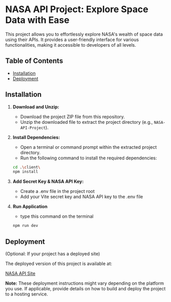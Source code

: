 # NASA API Project: Explore Space Data with Ease

This project allows you to effortlessly explore NASA's wealth of space data using their APIs. It provides a user-friendly interface for various functionalities, making it accessible to developers of all levels.

## Table of Contents

* [Installation](#installation)
* [Deployment](#deployment)

## Installation

1. **Download and Unzip:**
   - Download the project ZIP file from this repository.
   - Unzip the downloaded file to extract the project directory (e.g., `NASA-API-Project`).

2. **Install Dependencies:**
   - Open a terminal or command prompt within the extracted project directory.
   - Run the following command to install the required dependencies:

   ```bash
   cd .\client\
   npm install

3. **Add Secret Key & NASA API Key:**
   - Create a .env file in the project root
   - Add your Vite secret key and NASA API key to the .env file

4. **Run Application**
   - type this command on the terminal

   ```bash
   npm run dev

## Deployment

(Optional: If your project has a deployed site)

The deployed version of this project is available at:

[NASA API Site](https://nasa-api-site-project.netlify.app/)

**Note:** These deployment instructions might vary depending on the platform you use. If applicable, provide details on how to build and deploy the project to a hosting service.
